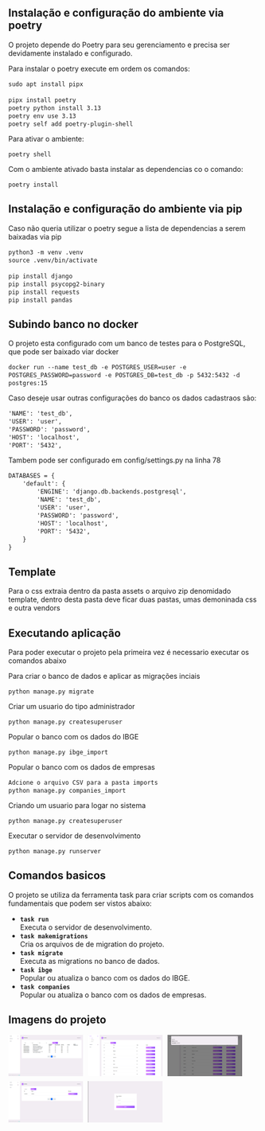 ## Instalação e configuração do ambiente via poetry
O projeto depende do Poetry para seu gerenciamento e precisa ser devidamente instalado e configurado.

Para instalar o poetry execute em ordem os comandos:
```
sudo apt install pipx

pipx install poetry
poetry python install 3.13
poetry env use 3.13
poetry self add poetry-plugin-shell
```

Para ativar o ambiente:
```
poetry shell
```

Com o ambiente ativado basta instalar as dependencias co o comando:
```
poetry install
```

## Instalação e configuração do ambiente via pip
Caso não queria utilizar o poetry segue a lista de dependencias a serem baixadas via pip
```
python3 -m venv .venv
source .venv/bin/activate

pip install django
pip install psycopg2-binary
pip install requests
pip install pandas
```


## Subindo banco no docker
O projeto esta configurado com um banco de testes para o PostgreSQL, que pode ser baixado viar docker
```
docker run --name test_db -e POSTGRES_USER=user -e POSTGRES_PASSWORD=password -e POSTGRES_DB=test_db -p 5432:5432 -d postgres:15
```
Caso deseje usar outras configurações do banco os dados cadastraos são:
```
'NAME': 'test_db',
'USER': 'user',
'PASSWORD': 'password',
'HOST': 'localhost',
'PORT': '5432',
```
Tambem pode ser configurado em config/settings.py na linha 78
```
DATABASES = {
    'default': {
        'ENGINE': 'django.db.backends.postgresql',
        'NAME': 'test_db',
        'USER': 'user',
        'PASSWORD': 'password',
        'HOST': 'localhost',
        'PORT': '5432',
    }
}
```

## Template
Para o css extraia dentro da pasta assets o arquivo zip denomidado template, dentro desta pasta deve ficar duas pastas, umas demoninada css e outra vendors

## Executando aplicação
Para poder executar o projeto pela primeira vez é necessario executar os comandos abaixo

Para criar o banco de dados e aplicar as migrações inciais 
```
python manage.py migrate
```

Criar um usuario do tipo administrador
```
python manage.py createsuperuser
```

Popular o banco com os dados do IBGE
```
python manage.py ibge_import
```
Popular o banco com os dados de empresas
```
Adcione o arquivo CSV para a pasta imports
python manage.py companies_import
```

Criando um usuario para logar no sistema
```
python manage.py createsuperuser
```

Executar o servidor de desenvolvimento
```
python manage.py runserver
```

## Comandos basicos
O projeto se utiliza da ferramenta task para criar scripts com os comandos fundamentais que podem ser vistos abaixo:

- **`task run`**  
  Executa o servidor de desenvolvimento.
- **`task makemigrations`**  
  Cria os arquivos de de migration do projeto.
- **`task migrate`**  
  Executa as migrations no banco de dados.
- **`task ibge`**  
  Popular ou atualiza o banco com os dados do IBGE.
- **`task companies`**  
  Popular ou atualiza o banco com os dados de empresas.

## Imagens do projeto
<div style="display: flex; gap: 10px; flex-wrap: wrap;">
  <img src="https://github.com/arturfarias/Desafio-Tecnico-ARKO/blob/main/img/img1.png" width="150" alt="Imagem 1" />
  <img src="https://github.com/arturfarias/Desafio-Tecnico-ARKO/blob/main/img/img2.png" width="150" alt="Imagem 2" />
  <img src="https://github.com/arturfarias/Desafio-Tecnico-ARKO/blob/main/img/img3.png" width="150" alt="Imagem 3" />
  <img src="https://github.com/arturfarias/Desafio-Tecnico-ARKO/blob/main/img/img4.png" width="150" alt="Imagem 4" />
  <img src="https://github.com/arturfarias/Desafio-Tecnico-ARKO/blob/main/img/img5.png" width="150" alt="Imagem 5" />
</div>
